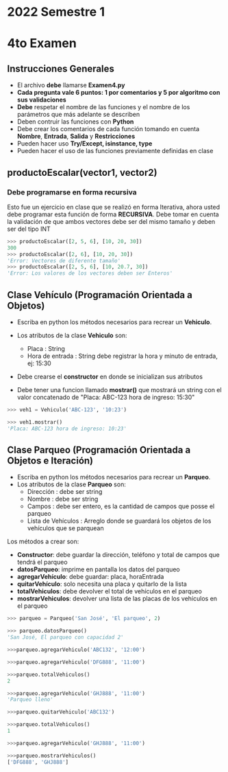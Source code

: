 # 2022 Semestre 1
# 4to Examen

## Instrucciones Generales
- El archivo **debe** llamarse **Examen4.py**
- **Cada pregunta vale 6 puntos: 1 por comentarios y 5 por algoritmo con sus validaciones**
- **Debe** respetar el nombre de las funciones y el nombre de los parámetros que más adelante se describen
- Deben contruir las funciones con **Python**
- Debe crear los comentarios de cada función tomando en cuenta **Nombre**, **Entrada**, **Salida** y **Restricciones**
- Pueden hacer uso **Try/Except, isinstance, type**
- Pueden hacer el uso de las funciones previamente definidas en clase

## productoEscalar(vector1, vector2)

### Debe programarse en forma recursiva

Esto fue un ejercicio en clase que se realizó en forma Iterativa, ahora usted debe programar esta función de forma **RECURSIVA**. Debe tomar en cuenta la validación de que ambos vectores debe ser del mismo tamaño y deben ser del tipo INT

```python
>>> productoEscalar([2, 5, 6], [10, 20, 30])
300
>>> productoEscalar([2, 6], [10, 20, 30])
'Error: Vectores de diferente tamaño'
>>> productoEscalar([2, 5, 6], [10, 20.7, 30])
'Error: Los valores de los vectores deben ser Enteros'
```
## Clase Vehículo (Programación Orientada a Objetos)

- Escriba en python los métodos necesarios para recrear un **Vehiculo**. 
- Los atributos de la  clase **Vehiculo** son: 
  - Placa : String
  - Hora de entrada : String debe registrar la hora y minuto de entrada, ej: 15:30

- Debe crearse el **constructor** en donde se inicializan sus atributos
- Debe tener una funcion llamado **mostrar()** que mostrará un string con el valor concatenado de "Placa: ABC-123 hora de ingreso: 15:30"

```python
>>> veh1 = Vehiculo('ABC-123', '10:23')

>>> veh1.mostrar()
'Placa: ABC-123 hora de ingreso: 10:23'

```


## Clase Parqueo (Programación Orientada a Objetos e Iteración)

- Escriba en python los métodos necesarios para recrear un **Parqueo**. 
- Los atributos de la  clase **Parqueo** son:
  - Dirección : debe ser string
  - Nombre : debe ser string
  - Campos  : debe ser entero, es la cantidad de campos que posse el parqueo
  - Lista de Vehículos : Arreglo donde se guardará los objetos de los vehículos que se parquean

Los métodos a crear son:

- **Constructor**: debe guardar la dirección, teléfono y total de campos que tendrá el parqueo
- **datosParqueo**: imprime en pantalla los datos del parqueo
- **agregarVehículo**: debe guardar: placa, horaEntrada
- **quitarVehículo**: solo necesita una placa y quitarlo de la lista
- **totalVehiculos**: debe devolver el total de vehículos en el parqueo
- **mostrarVehiculos**: devolver una lista de las placas de los vehículos en el parqueo

```python
>>> parqueo = Parqueo('San José', 'El parqueo', 2)

>>> parqueo.datosParqueo()
'San José, El parqueo con capacidad 2'

>>>parqueo.agregarVehiculo('ABC132', '12:00')

>>>parqueo.agregarVehiculo('DFG888', '11:00')

>>>parqueo.totalVehiculos()
2

>>>parqueo.agregarVehiculo('GHJ888', '11:00')
'Parqueo lleno'

>>>parqueo.quitarVehiculo('ABC132')

>>>parqueo.totalVehiculos()
1

>>>parqueo.agregarVehiculo('GHJ888', '11:00')

>>>parqueo.mostrarVehiculos()
['DFG888', 'GHJ888']

```

